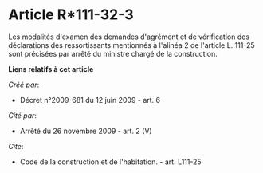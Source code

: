 # Article R*111-32-3

Les modalités d'examen des demandes d'agrément et de vérification des déclarations des ressortissants mentionnés à l'alinéa 2
de l'article L. 111-25 sont précisées par arrêté du ministre chargé de la construction.

**Liens relatifs à cet article**

_Créé par_:

  - Décret n°2009-681 du 12 juin 2009 - art. 6

_Cité par_:

  - Arrêté du 26 novembre 2009 - art. 2 (V)

_Cite_:

  - Code de la construction et de l'habitation. - art. L111-25
